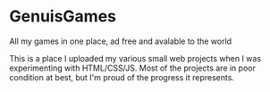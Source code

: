 # GenuisGames
All my games in one place, ad free and avalable to the world

This is a place I uploaded my various small web projects when I was experimenting with HTML/CSS/JS.  Most of the projects are in poor condition at best, but I'm proud of the progress it represents.

